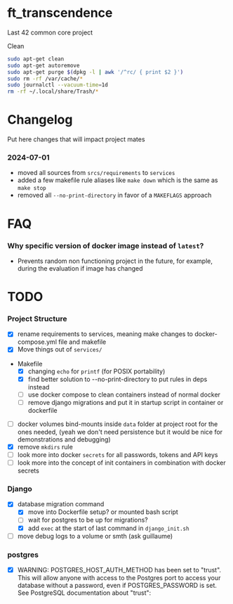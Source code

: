# ft_transcendence
Last 42 common core project

Clean 
```sh
sudo apt-get clean
sudo apt-get autoremove
sudo apt-get purge $(dpkg -l | awk '/^rc/ { print $2 }')
sudo rm -rf /var/cache/*
sudo journalctl --vacuum-time=1d
rm -rf ~/.local/share/Trash/*
```

# Changelog
Put here changes that will impact project mates
### 2024-07-01
- moved all sources from `srcs/requirements` to `services`
- added a few makefile rule aliases like `make down` which is the same as `make stop`
- removed all `--no-print-directory` in favor of a `MAKEFLAGS` approach

# FAQ
### Why specific version of docker image instead of `latest`?
- Prevents random non functioning project in the future, for example, during the evaluation if image has changed

# TODO
### Project Structure
- [x] rename requirements to services, meaning make changes to docker-compose.yml file and makefile
- [x] Move things out of `services/`
- Makefile
    - [x] changing `echo` for `printf` (for POSIX portability)
    - [x] find better solution to --no-print-directory to put rules in deps instead
    - [ ] use docker compose to clean containers instead of normal docker
    - [ ] remove django migrations and put it in startup script in container or dockerfile
- [ ] docker volumes bind-mounts inside `data` folder at project root for the ones needed, (yeah we don't need persistence but it would be nice for demonstrations and debugging)
- [x] remove `mkdirs` rule
- [ ] look more into docker `secrets` for all passwords, tokens and API keys
- [ ] look more into the concept of init containers in combination with docker secrets
### Django
- [x] database migration command
    - [x] move into Dockerfile setup? or mounted bash script
    - [ ] wait for postgres to be up for migrations? 
    - [x] add `exec` at the start of last command in `django_init.sh`
- [ ] move debug logs to a volume or smth (ask guillaume)
### postgres
- [x] WARNING: POSTGRES_HOST_AUTH_METHOD has been set to "trust". This will allow anyone with access to the Postgres port to access your database without a password, even if POSTGRES_PASSWORD is set. See PostgreSQL documentation about "trust":
